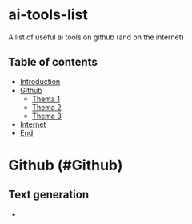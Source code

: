 # ai-tools-list
A list of useful ai tools on github (and on the internet)

<!-- Image -->

## Table of contents
 
- [Introduction](#intro)
- [Github](#github)
	- [Thema 1](#thema1)
	- [Thema 2](#thema2)
	- [Thema 3](#thema3)
- [Internet](#internet)	
- [End](#end)

# Github (#Github)

## Text generation

- 
